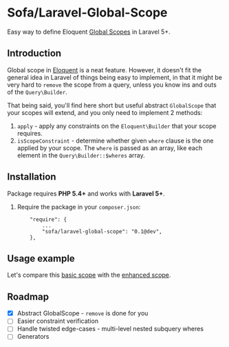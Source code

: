 # Sofa/Laravel-Global-Scope

Easy way to define Eloquent [Global Scopes](http://softonsofa.com/laravel-5-eloquent-global-scope-how-to) in Laravel 5+.

## Introduction

Global scope in [Eloquent](http://laravel.com/docs/eloquent) is a neat feature. However, it doesn't fit the general idea in Laravel of things being easy to implement, in that it might be very hard to `remove` the scope from a query, unless you know ins and outs of the `Query\Builder`.

That being said, you'll find here short but useful abstract `GlobalScope` that your scopes will extend, and you only need to implement 2 methods: 

1. `apply` - apply any constraints on the `Eloquent\Builder` that your scope requires. 
2. `isScopeConstraint` - determine whether given `where` clause is the one applied by your scope. The `where` is passed as an array, like each element in the `Query\Builder::$wheres` array.


## Installation

Package requires **PHP 5.4+** and works with **Laravel 5+**.

1. Require the package in your `composer.json`:
    ```
        "require": {
            ...
            "sofa/laravel-global-scope": "0.1@dev",
        },

    ```


## Usage example

Let's compare this [basic scope](https://github.com/jarektkaczyk/laravel5-global-scope-example/blob/laravel5-global-scope-example/Sofa/Eloquent/Scopes/PublishedScope.php) with the [enhanced scope](https://github.com/jarektkaczyk/laravel-global-scope/blob/master/examples/PublishedScope.php).


## Roadmap

 - [x] Abstract GlobalScope - `remove` is done for you 
 - [ ] Easier constraint verification 
 - [ ] Handle twisted edge-cases - multi-level nested subquery wheres 
 - [ ] Generators 
